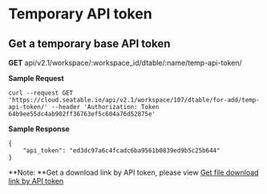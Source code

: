 # Temporary API token

## Get a temporary base API token

**GET** api/v2.1/workspace/:workspace_id/dtable/:name/temp-api-token/

**Sample Request**

```
curl --request GET 'https://cloud.seatable.io/api/v2.1/workspace/107/dtable/for-add/temp-api-token/' --header 'Authorization: Token 64b9ee55dc4ab902ff36763ef5c604a76d52875e'

```

**Sample Response**

```
{
    "api_token": "ed3dc97a6c4fcadc6ba9561b0839ed9b5c25b644"
}

```

**Note: **Get a download link by API token, please view [Get file download link by API token](https://docs.seatable.io/published/seatable-api/dtable-web-v2.1/dtable-api-token.md#user-content-Get%20File%20Download%20Link%20by%20API%20Token)
